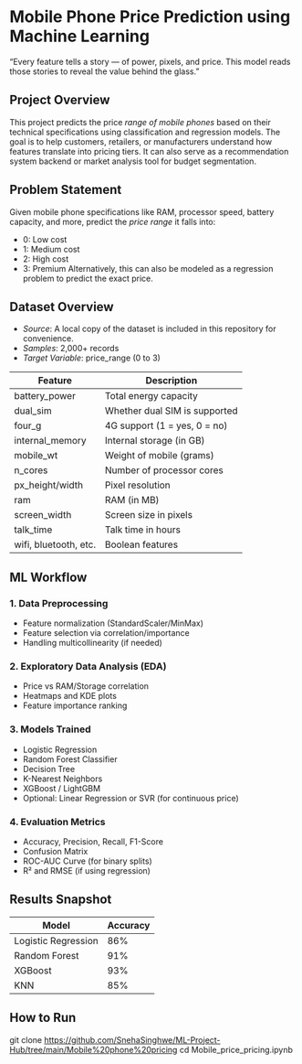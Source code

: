 # Mobile Phone Price Prediction using Machine Learning
“Every feature tells a story — of power, pixels, and price. This model reads those stories to reveal the value behind the glass.”

## Project Overview
This project predicts the price *range of mobile phones* based on their technical specifications using classification and regression models. The goal is to help customers, retailers, or manufacturers understand how features translate into pricing tiers.
It can also serve as a recommendation system backend or market analysis tool for budget segmentation.

## Problem Statement
Given mobile phone specifications like RAM, processor speed, battery capacity, and more, predict the *price range* it falls into:
- 0: Low cost
- 1: Medium cost
- 2: High cost
- 3: Premium
Alternatively, this can also be modeled as a regression problem to predict the exact price.

## Dataset Overview
- *Source*: A local copy of the dataset is included in this repository for convenience.
- *Samples*: 2,000+ records
- *Target Variable*: price_range (0 to 3)

| Feature        | Description                        |
|----------------|------------------------------------|
| battery_power  | Total energy capacity              |
| dual_sim       | Whether dual SIM is supported      |
| four_g         | 4G support (1 = yes, 0 = no)        |
| internal_memory| Internal storage (in GB)           |
| mobile_wt      | Weight of mobile (grams)           |
| n_cores        | Number of processor cores          |
| px_height/width| Pixel resolution                   |
| ram            | RAM (in MB)                        |
| screen_width   | Screen size in pixels              |
| talk_time      | Talk time in hours                 |
| wifi, bluetooth, etc. | Boolean features             |

## ML Workflow
### 1. Data Preprocessing
- Feature normalization (StandardScaler/MinMax)
- Feature selection via correlation/importance
- Handling multicollinearity (if needed)

### 2. Exploratory Data Analysis (EDA)
- Price vs RAM/Storage correlation
- Heatmaps and KDE plots
- Feature importance ranking

### 3. Models Trained
- Logistic Regression
- Random Forest Classifier
- Decision Tree
- K-Nearest Neighbors
- XGBoost / LightGBM
- Optional: Linear Regression or SVR (for continuous price)

### 4. Evaluation Metrics
- Accuracy, Precision, Recall, F1-Score
- Confusion Matrix
- ROC-AUC Curve (for binary splits)
- R² and RMSE (if using regression)

## Results Snapshot

| Model              | Accuracy |
|-------------------|----------|
| Logistic Regression | 86%     |
| Random Forest       | 91%     |
| XGBoost             | 93%     |
| KNN                 | 85%     |

## How to Run
git clone https://github.com/SnehaSinghwe/ML-Project-Hub/tree/main/Mobile%20phone%20pricing
cd Mobile_price_pricing.ipynb
